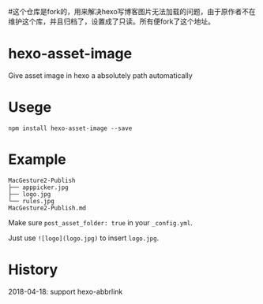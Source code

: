 #这个仓库是fork的，用来解决hexo写博客图片无法加载的问题，由于原作者不在维护这个库，并且归档了，设置成了只读。所有便fork了这个地址。
# hexo-asset-image


Give asset image in hexo a absolutely path automatically

# Usege

```shell
npm install hexo-asset-image --save
```

# Example

```shell
MacGesture2-Publish
├── apppicker.jpg
├── logo.jpg
└── rules.jpg
MacGesture2-Publish.md
```

Make sure `post_asset_folder: true` in your `_config.yml`.

Just use `![logo](logo.jpg)` to insert `logo.jpg`.

# History

2018-04-18: support hexo-abbrlink

